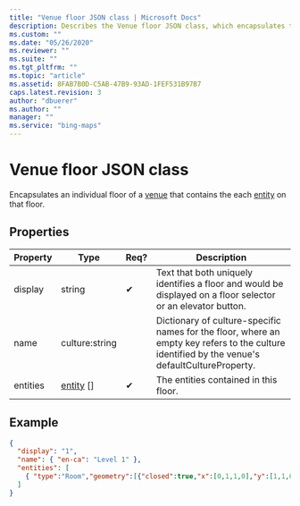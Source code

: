 ```yaml
---
title: "Venue floor JSON class | Microsoft Docs"
description: Describes the Venue floor JSON class, which encapsulates the entities on a floor of a venue, and provides the class's properties and a code example.
ms.custom: ""
ms.date: "05/26/2020"
ms.reviewer: ""
ms.suite: ""
ms.tgt_pltfrm: ""
ms.topic: "article"
ms.assetid: 8FAB7B0D-C5AB-47B9-93AD-1FEF531B97B7
caps.latest.revision: 3
author: "dbuerer"
ms.author: ""
manager: ""
ms.service: "bing-maps"
---
```

# Venue floor JSON class

Encapsulates an individual floor of a [venue] that contains the each [entity] on that floor.

## Properties

| Property          | Type            | Req? | Description |
|-------------------|-----------------|------|-------------|
| display           | string          |  ✔   | Text that both uniquely identifies a floor and would be displayed on a floor selector or an elevator button. |
| name              | culture:string  |      | Dictionary of culture-specific names for the floor, where an empty key refers to the culture identified by the venue's defaultCultureProperty. |
| entities          | [entity] []     |  ✔   | The entities contained in this floor. |

## Example

```json
{
  "display": "1",
  "name": { "en-ca": "Level 1" },
  "entities": [
    { "type":"Room","geometry":[{"closed":true,"x":[0,1,1,0],"y":[1,1,0,0]}] }
  ]
}
```

[venue]: venue.md
[entity]: entity.md

